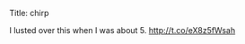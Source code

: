 Title: chirp

I lusted over this when I was about 5. <a href="http://t.co/eX8z5fWsah">http://t.co/eX8z5fWsah</a>
